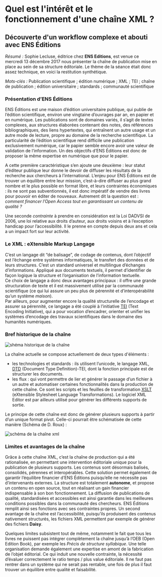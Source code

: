 # Quel est l'intérêt et le fonctionnement d'une chaîne XML ?
## Découverte d'un workflow complexe et abouti avec ENS Éditions


*Résumé :* Sophie Lecluse, éditrice chez **ENS Editions**, est venue ce mercredi 13 décembre 2017 nous présenter la chaîne de publication mise en place au sein de sa structure éditoriale. Le thème de la séance était donc assez technique, en voici la restitution synthétique.

*Mots-clés :* Publication scientifique ; édition numérique ; XML ; TEI ; chaîne de publication ; édition universitaire ; standards ; communauté scientifique


### Présentation d’ENS Éditions

ENS Éditions est une maison d’édition universitaire publique, qui publie de l’édition scientifique, environ une vingtaine d’ouvrages par an, en papier et en numérique. Les publications sont de domaines variés, il s’agit de textes complexes, aux structures élaborées contenant des notes, des références bibliographiques, des liens hypertextes, qui entraînent un autre usage et un autre mode de lecture, propre au domaine de la recherche scientifique. La particularité de l’édition scientifique rend difficile une publication exclusivement numérique, car le papier semble encore avoir une valeur de validation de l’information. Un des objectifs d’ENS Éditions est donc de proposer la même expertise en numérique que pour le papier.

A cette première caractéristique s’en ajoute une deuxième : leur statut d’éditeur publique leur donne le devoir de diffuser les résultats de la recherche aux chercheurs à l’international.
L’enjeu pour ENS Éditions est de trouver un équilibre entre leur mission, c’est-à-dire diffuser au plus grand nombre et le plus possible en format libre, et leurs contraintes économiques : ils ne sont pas subventionnés, il est donc impératif de vendre des livres pour pouvoir en éditer de nouveaux. Autrement dit la question est : *comment financer l’Open Access tout en garantissant un contenu de qualité ?*

Une seconde *contrainte* à prendre en considération est la Loi DADVSI de 2006, une loi relative aux droits d’auteur, aux droits voisins et à l’exception handicap pour l’accessibilité. Il le prenne en compte depuis deux ans et cela a un impact fort sur leur activité.

### Le XML : eXtensible Markup Langage

C’est un langage dit “de balisage”, de codage de contenus, dont l’objectif est l’échange entre systèmes informatiques, le transfert des données et de leurs structures. C’est un standard universel et multilingue d’échanges d’informations. Appliqué aux documents textuels, il permet d’identifier de façon logique la structure et l’organisation de l’information textuelle.  
Ce choix de langage a donc deux avantages principaux : il offre une grande structuration de texte et il est massivement utilisé par la communauté scientifique (ce qui lui assure un peu plus de pérennité et d’interopérabilité qu’un système *maison*).  
Par ailleurs, pour augmenter encore la qualité structurelle de l’encodage et assurer sa pérennité, ce langage a été couplé à l’initiative [TEI](http://books.openedition.org/oep/1298?lang=fr) (Text Encoding Initiative), qui a pour vocation d’encadrer, orienter et unifier les systèmes d’encodage des travaux scientifiques dans le domaine des humanités numériques.

### Bref historique de la chaîne

![shéma historique de la chaîne](https://lh3.googleusercontent.com/H2fWtO17amcnBN3DsXkfOuojLJzB8BwEKz_m8oRzKXzOA2-UPE6Dqi8kvDO7E1cs1lxY6mX3-Wes=s0 "schema-historique.png")

La chaîne actuelle se compose actuellement de deux types d'éléments :

+ les technologies et standards : ils utilisent l’unicode, le langage XML, [DTD](https://fr.wikipedia.org/wiki/Document_type_definition) (Document Type Definition)-TEI, dont la fonction principale est de structurer les documents.
+ les flux : qui vont permettre de lier et générer le passage d’un fichier à un autre et automatiser certaines fonctionnalités dans la production de cette chaîne. Ce sont les scripts et les feuilles de transformation [XSLT](https://fr.wikipedia.org/wiki/Extensible_Stylesheet_Language_Transformations) (eXtensible Stylesheet Language Transformations). Le logiciel XML Editor est par ailleurs utilisé pour générer les différents supports de sortie.

Le principe de cette chaîne est donc de générer plusieurs supports à partir d’un unique format pivot. Celle-ci pourrait être schématisée de cette manière (Schéma de D. Roux) :

![schéma de la chaîne xml](https://lh3.googleusercontent.com/-NObAV_CmO7Q/WkOpZ_XN3RI/AAAAAAAAAMM/OD0RC1nhQl081YsFIstip-kEbm8gouchQCLcBGAs/s0/schema-chaine.png "schema-chaine.png")

### Limites et avantages de la chaîne

Grâce à cette chaîne XML, c’est la chaîne de production qui a été rationalisée, en permettant une intervention éditoriale unique pour la publication de plusieurs supports. Les contenus sont désormais balisés, consolidés, pérennes et interopérables. Cette solution permet également de garantir l’équilibre financier d’ENS Éditions puisqu’elle ne nécessite pas d’intervenants externes. La structure est totalement **autonome**, et propose un contenu en open source, tout en réalisant un gain financier indispensable à son bon fonctionnement. La diffusion de publications de qualité, standardisées et accessibles est ainsi garantie dans les meilleures conditions possibles dans la communauté des chercheurs. ENS Éditions remplit ainsi ses fonctions avec ses contraintes propres. Un second avantage de la chaîne est l’accessibilité, puisqu’ils produisent des contenus nativement structurés, les fichiers XML permettent par exemple de générer des fichiers **Daisy**.

Quelques limites subsistent tout de même, notamment le fait que tous les livres ne puissent pas intégrer complètement la chaîne jusqu’à l’OEB (Open Edition Book), par exemple les *Précis de structure syllabique*. Une telle organisation demande également une expertise en amont de la fabrication de l’objet éditorial. Ce qui induit une nouvelle contrainte, la nécessité d’évaluer correctement le ratio temps / plus value éditoriale. Il ne faut pas rentrer dans un système qui ne serait pas rentable, une fois de plus il faut trouver un équilibre entre qualité et faisabilité.
